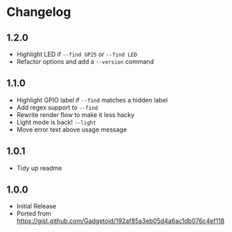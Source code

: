 # Changelog

1.2.0
-----

* Highlight LED if `--find GP25` or `--find LED`
* Refactor options and add a `--version` command

1.1.0
-----

* Highlight GPIO label if `--find` matches a hidden label
* Add regex support to `--find`
* Rewrite render flow to make it less hacky
* Light mode is back! `--light`
* Move error text above usage message

1.0.1
-----

* Tidy up readme

1.0.0
-----

* Initial Release
* Ported from https://gist.github.com/Gadgetoid/192af85a3eb05d4a6ac1db076c4ef118
